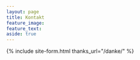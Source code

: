 ```yaml
---
layout: page
title: Kontakt
feature_image:
feature_text:
aside: true
---
```


{% include site-form.html thanks_url="/danke/" %}
